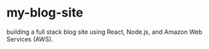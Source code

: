 # my-blog-site
building a full stack blog site using  React, Node.js, and Amazon Web Services (AWS).

